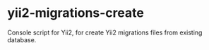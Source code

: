# yii2-migrations-create

Console script for Yii2, for create Yii2 migrations files from existing database.
